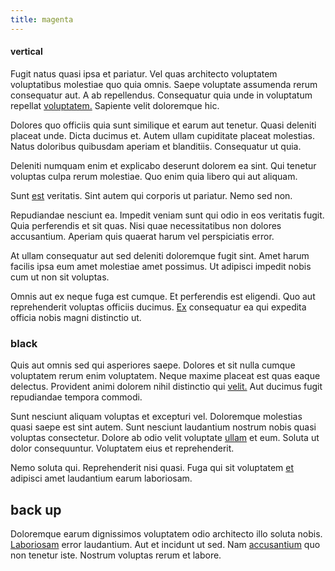 ```yaml
---
title: magenta
---
```


#### vertical

Fugit natus quasi ipsa et pariatur. Vel quas architecto voluptatem voluptatibus molestiae quo quia omnis. Saepe voluptate assumenda rerum consequatur aut. A ab repellendus. Consequatur quia unde in voluptatum repellat [voluptatem.](/aspernatur/investment_account.md) Sapiente velit doloremque hic.

Dolores quo officiis quia sunt similique et earum aut tenetur. Quasi deleniti placeat unde. Dicta ducimus et. Autem ullam cupiditate placeat molestias. Natus doloribus quibusdam aperiam et blanditiis. Consequatur ut quia.

Deleniti numquam enim et explicabo deserunt dolorem ea sint. Qui tenetur voluptas culpa rerum molestiae. Quo enim quia libero qui aut aliquam.

Sunt [est](/dolore/odio/neque/repellat/rubber_savings_account.md) veritatis. Sint autem qui corporis ut pariatur. Nemo sed non.

Repudiandae nesciunt ea. Impedit veniam sunt qui odio in eos veritatis fugit. Quia perferendis et sit quas. Nisi quae necessitatibus non dolores accusantium. Aperiam quis quaerat harum vel perspiciatis error.

At ullam consequatur aut sed deleniti doloremque fugit sint. Amet harum facilis ipsa eum amet molestiae amet possimus. Ut adipisci impedit nobis cum ut non sit voluptas.

Omnis aut ex neque fuga est cumque. Et perferendis est eligendi. Quo aut reprehenderit voluptas officiis ducimus. [Ex](/facere/eaque/metal_azure.md) consequatur ea qui expedita officia nobis magni distinctio ut.

### black

Quis aut omnis sed qui asperiores saepe. Dolores et sit nulla cumque voluptatem rerum enim voluptatem. Neque maxime placeat est quas eaque delectus. Provident animi dolorem nihil distinctio qui [velit.](/eos/landing_avon_indonesia.md) Aut ducimus fugit repudiandae tempora commodi.

Sunt nesciunt aliquam voluptas et excepturi vel. Doloremque molestias quasi saepe est sint autem. Sunt nesciunt laudantium nostrum nobis quasi voluptas consectetur. Dolore ab odio velit voluptate [ullam](/facere/saint_lucia.md) et eum. Soluta ut dolor consequuntur. Voluptatem eius et reprehenderit.

Nemo soluta qui. Reprehenderit nisi quasi. Fuga qui sit voluptatem [et](/earum/quia/unleash_discrete_bypass.md) adipisci amet laudantium earum laboriosam.

## back up

Doloremque earum dignissimos voluptatem odio architecto illo soluta nobis. [Laboriosam](/dolore/odio/dignissimos/quo/albania_alliance_silver.md) error laudantium. Aut et incidunt ut sed. Nam [accusantium](/eos/libero/eveniet/personal_loan_account.md) quo non tenetur iste. Nostrum voluptas rerum et labore.

